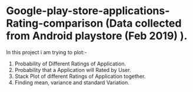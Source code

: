 # Google-play-store-applications-Rating-comparison (Data collected from Android playstore (Feb 2019) ).

In this project i am trying to plot:-
  1. Probability of Different Ratings of Application.
  2. Probability that a Application will Rated by User.
  3. Stack Plot of different Ratings of Application together.
  4. Finding mean, variance and standard Variation.
  

